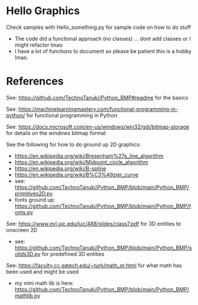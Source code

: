 # Hello Graphics
Check samples with Hello_something.py for sample code on how to do stuff
* The code did a functional approach (no classes) ... dont add classes or I might refactor lmao
* I have a lot of functions to document so please be patient this is a hobby lmao.

# References

See: https://github.com/TechnoTanuki/Python_BMP#readme for the basics

See: https://machinelearningmastery.com/functional-programming-in-python/
for functional programming in Python

See: https://docs.microsoft.com/en-us/windows/win32/gdi/bitmap-storage
for details on the windows bitmap format

See the following for how to do ground up 2D graphics: 
* https://en.wikipedia.org/wiki/Bresenham%27s_line_algorithm 
* https://en.wikipedia.org/wiki/Midpoint_circle_algorithm
* https://en.wikipedia.org/wiki/B-spline
* https://en.wikipedia.org/wiki/B%C3%A9zier_curve
* see: https://github.com/TechnoTanuki/Python_BMP/blob/main/Python_BMP/primitives2D.py
* fonts ground up: https://github.com/TechnoTanuki/Python_BMP/blob/main/Python_BMP/fonts.py

See: https://www.evl.uic.edu/luc/488/slides/class7.pdf for 3D entities to onscreen 2D 
* see: https://github.com/TechnoTanuki/Python_BMP/blob/main/Python_BMP/solids3D.py for predefined 3D entities

See: https://faculty.cc.gatech.edu/~turk/math_gr.html for what math has been used and might be used
* my mini math lib is here: https://github.com/TechnoTanuki/Python_BMP/blob/main/Python_BMP/mathlib.py
 

